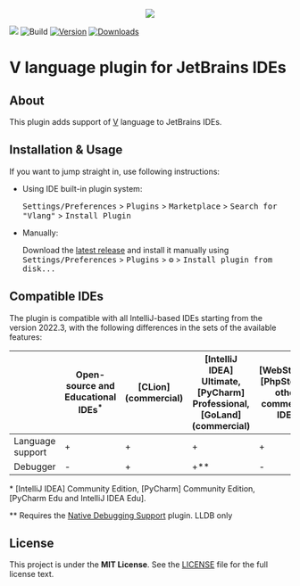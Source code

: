 <p align="center">
<img src="docs/cover.png">
</p>

![](https://img.shields.io/badge/Stable%20Release-01.07.2023-orange?logo=semantic-release)
![Build](https://github.com/vlang/intellij-v/workflows/Build/badge.svg)
[![Version](https://img.shields.io/jetbrains/plugin/v/24183-vlang.svg)](https://plugins.jetbrains.com/plugin/20287-vlang)
[![Downloads](https://img.shields.io/jetbrains/plugin/d/24183-vlang.svg)](https://plugins.jetbrains.com/plugin/24183-vlang)

# V language plugin for JetBrains IDEs

## About

This plugin adds support of [V](https://vlang.io) language to JetBrains IDEs.

## Installation & Usage

If you want to jump straight in, use following instructions:

- Using IDE built-in plugin system:

  <kbd>Settings/Preferences</kbd> > <kbd>Plugins</kbd> > <kbd>Marketplace</kbd> > <kbd>Search for "Vlang"</kbd> >
  <kbd>Install Plugin</kbd>

- Manually:

  Download the [latest release](https://github.com/vlang/intellij-v/releases/latest) and install it manually using
  <kbd>Settings/Preferences</kbd> > <kbd>Plugins</kbd> > <kbd>⚙️</kbd> > <kbd>Install plugin from disk...</kbd>

## Compatible IDEs

The plugin is compatible with all IntelliJ-based IDEs starting from the version 2022.3, with the following differences
in the sets of the available features:

|                  | Open-source and Educational IDEs<sup>*</sup> | [CLion] (commercial) | [IntelliJ IDEA] Ultimate, [PyCharm] Professional, [GoLand] (commercial) | [WebStorm], [PhpStorm], other commercial IDEs |
|------------------|----------------------------------------------|----------------------|-------------------------------------------------------------------------|-----------------------------------------------|
| Language support | +                                            | +                    | +                                                                       | +                                             |
| Debugger         | -                                            | +                    | +**                                                                     | -                                             |

\* [IntelliJ IDEA] Community Edition, [PyCharm] Community Edition, [PyCharm Edu and IntelliJ IDEA Edu].

\** Requires the
[Native Debugging Support](https://plugins.jetbrains.com/plugin/12775-native-debugging-support) plugin.
LLDB only

## License

This project is under the **MIT License**. See the
[LICENSE](https://github.com/vlang/intellij-v/blob/master/LICENSE)
file for the full license text.
